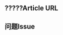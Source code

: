 <!---
Welcome to the Office Add-ins documentation repository.

To report an issue with the Office-Add-ins documentation, please provide the article URL and describe the issue below. Alternatively, if you want to submit a pull request with your recommended documentation changes, we will review your contributions and update our documentation accordingly.

If your issue is not related to the Office Add-ins documentation, please post it to one of the following channels instead:

- To ask a question about using the Office.js API, post your question to Stack Overflow and tag it with the "office-js" tag (http://stackoverflow.com/questions/tagged/office-js).

- To report an issue with the Office.js API or platform, create the issue in the OfficeDev/office-js repository (https://github.com/OfficeDev/office-js), which members of the product team monitor for customer-reported issues.

- To submit a feature request for the Office.js API or platform, post your idea to our User Voice page (https://officespdev.uservoice.com/), or if the feature request already exists there, add your vote for it.
-->

<!--- Provide a general summary of the documentation issue in the Title above -->

## <a name="article-url"></a><span data-ttu-id="45059-101">?????</span><span class="sxs-lookup"><span data-stu-id="45059-101">Article URL</span></span>
<!-- Provide the URL of the article that this documentation issue relates to -->

## <a name="issue"></a><span data-ttu-id="45059-102">问题</span><span class="sxs-lookup"><span data-stu-id="45059-102">Issue</span></span>
<!-- Provide a thorough description of the documentation issue -->
